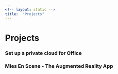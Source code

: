 ```yaml
---
<!-- layout: static -->
title:  "Projects"
---
```


# Projects

### Set up a private cloud for Office 

### Mies En Scene - The Augmented Reality App

### 